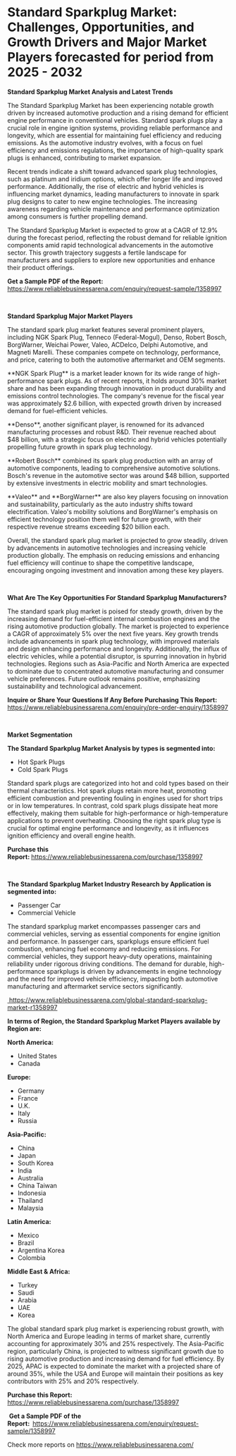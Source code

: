 <p><h1>Standard Sparkplug Market: Challenges, Opportunities, and Growth Drivers and Major Market Players forecasted for period from 2025 - 2032</h1></p><p><strong>Standard Sparkplug Market Analysis and Latest Trends</strong></p>
<p><p>The Standard Sparkplug Market has been experiencing notable growth driven by increased automotive production and a rising demand for efficient engine performance in conventional vehicles. Standard spark plugs play a crucial role in engine ignition systems, providing reliable performance and longevity, which are essential for maintaining fuel efficiency and reducing emissions. As the automotive industry evolves, with a focus on fuel efficiency and emissions regulations, the importance of high-quality spark plugs is enhanced, contributing to market expansion.</p><p>Recent trends indicate a shift toward advanced spark plug technologies, such as platinum and iridium options, which offer longer life and improved performance. Additionally, the rise of electric and hybrid vehicles is influencing market dynamics, leading manufacturers to innovate in spark plug designs to cater to new engine technologies. The increasing awareness regarding vehicle maintenance and performance optimization among consumers is further propelling demand.</p><p>The Standard Sparkplug Market is expected to grow at a CAGR of 12.9% during the forecast period, reflecting the robust demand for reliable ignition components amid rapid technological advancements in the automotive sector. This growth trajectory suggests a fertile landscape for manufacturers and suppliers to explore new opportunities and enhance their product offerings.</p></p>
<p><strong>Get a Sample PDF of the Report:&nbsp;</strong> <a href="https://www.reliablebusinessarena.com/enquiry/request-sample/1358997?utm_campaign=2189&utm_medium=2&utm_source=Github&utm_content=ia&utm_term=22032025&utm_id=standard-sparkplug">https://www.reliablebusinessarena.com/enquiry/request-sample/1358997</a></p>
<p>&nbsp;</p>
<p><strong>Standard Sparkplug Major Market Players</strong></p>
<p><p>The standard spark plug market features several prominent players, including NGK Spark Plug, Tenneco (Federal-Mogul), Denso, Robert Bosch, BorgWarner, Weichai Power, Valeo, ACDelco, Delphi Automotive, and Magneti Marelli. These companies compete on technology, performance, and price, catering to both the automotive aftermarket and OEM segments.</p><p>**NGK Spark Plug** is a market leader known for its wide range of high-performance spark plugs. As of recent reports, it holds around 30% market share and has been expanding through innovation in product durability and emissions control technologies. The company's revenue for the fiscal year was approximately $2.6 billion, with expected growth driven by increased demand for fuel-efficient vehicles.</p><p>**Denso**, another significant player, is renowned for its advanced manufacturing processes and robust R&D. Their revenue reached about $48 billion, with a strategic focus on electric and hybrid vehicles potentially propelling future growth in spark plug technology. </p><p>**Robert Bosch** combined its spark plug production with an array of automotive components, leading to comprehensive automotive solutions. Bosch's revenue in the automotive sector was around $48 billion, supported by extensive investments in electric mobility and smart technologies.</p><p>**Valeo** and **BorgWarner** are also key players focusing on innovation and sustainability, particularly as the auto industry shifts toward electrification. Valeo's mobility solutions and BorgWarner's emphasis on efficient technology position them well for future growth, with their respective revenue streams exceeding $20 billion each.</p><p>Overall, the standard spark plug market is projected to grow steadily, driven by advancements in automotive technologies and increasing vehicle production globally. The emphasis on reducing emissions and enhancing fuel efficiency will continue to shape the competitive landscape, encouraging ongoing investment and innovation among these key players.</p></p>
<p>&nbsp;</p>
<p><strong>What Are The Key Opportunities For Standard Sparkplug Manufacturers?</strong></p>
<p><p>The standard spark plug market is poised for steady growth, driven by the increasing demand for fuel-efficient internal combustion engines and the rising automotive production globally. The market is projected to experience a CAGR of approximately 5% over the next five years. Key growth trends include advancements in spark plug technology, with improved materials and design enhancing performance and longevity. Additionally, the influx of electric vehicles, while a potential disruptor, is spurring innovation in hybrid technologies. Regions such as Asia-Pacific and North America are expected to dominate due to concentrated automotive manufacturing and consumer vehicle preferences. Future outlook remains positive, emphasizing sustainability and technological advancement.</p></p>
<p><strong>Inquire or Share Your Questions If Any Before Purchasing This Report:</strong> <a href="https://www.reliablebusinessarena.com/enquiry/pre-order-enquiry/1358997?utm_campaign=2189&utm_medium=2&utm_source=Github&utm_content=ia&utm_term=22032025&utm_id=standard-sparkplug">https://www.reliablebusinessarena.com/enquiry/pre-order-enquiry/1358997</a></p>
<p>&nbsp;</p>
<p><strong>Market Segmentation</strong></p>
<p><strong>The Standard Sparkplug Market Analysis by types is segmented into:</strong></p>
<p><ul><li>Hot Spark Plugs</li><li>Cold Spark Plugs</li></ul></p>
<p><p>Standard spark plugs are categorized into hot and cold types based on their thermal characteristics. Hot spark plugs retain more heat, promoting efficient combustion and preventing fouling in engines used for short trips or in low temperatures. In contrast, cold spark plugs dissipate heat more effectively, making them suitable for high-performance or high-temperature applications to prevent overheating. Choosing the right spark plug type is crucial for optimal engine performance and longevity, as it influences ignition efficiency and overall engine health.</p></p>
<p><strong>Purchase this Report:&nbsp;</strong><a href="https://www.reliablebusinessarena.com/purchase/1358997?utm_campaign=2189&utm_medium=2&utm_source=Github&utm_content=ia&utm_term=22032025&utm_id=standard-sparkplug">https://www.reliablebusinessarena.com/purchase/1358997</a></p>
<p>&nbsp;</p>
<p><strong>The Standard Sparkplug Market Industry Research by Application is segmented into:</strong></p>
<p><ul><li>Passenger Car</li><li>Commercial Vehicle</li></ul></p>
<p><p>The standard sparkplug market encompasses passenger cars and commercial vehicles, serving as essential components for engine ignition and performance. In passenger cars, sparkplugs ensure efficient fuel combustion, enhancing fuel economy and reducing emissions. For commercial vehicles, they support heavy-duty operations, maintaining reliability under rigorous driving conditions. The demand for durable, high-performance sparkplugs is driven by advancements in engine technology and the need for improved vehicle efficiency, impacting both automotive manufacturing and aftermarket service sectors significantly.</p></p>
<p><a href="https://www.reliablebusinessarena.com/global-standard-sparkplug-market-r1358997?utm_campaign=2189&utm_medium=2&utm_source=Github&utm_content=ia&utm_term=22032025&utm_id=standard-sparkplug">&nbsp;https://www.reliablebusinessarena.com/global-standard-sparkplug-market-r1358997</a></p>
<p><strong>In terms of Region, the Standard Sparkplug Market Players available by Region are:</strong></p>
<p>
    <p> <strong> North America: </strong>
        <ul>
            <li>United States</li>
            <li>Canada</li>
        </ul>
        </p> 
    <p> <strong> Europe: </strong>
        <ul>
            <li>Germany</li>
            <li>France</li>
            <li>U.K.</li>
            <li>Italy</li>
            <li>Russia</li>
        </ul>
        </p> 
    <p> <strong> Asia-Pacific: </strong>
        <ul>
            <li>China</li>
            <li>Japan</li>
            <li>South Korea</li>
            <li>India</li>
            <li>Australia</li>
            <li>China Taiwan</li>
            <li>Indonesia</li>
            <li>Thailand</li>
            <li>Malaysia</li>
        </ul>
        </p> 
    <p> <strong> Latin America: </strong>
        <ul>
            <li>Mexico</li>
            <li>Brazil</li>
            <li>Argentina Korea</li>
            <li>Colombia</li>
        </ul>
        </p> 
    <p> <strong> Middle East & Africa: </strong>
        <ul>
            <li>Turkey</li>
            <li>Saudi</li>
            <li>Arabia</li>
            <li>UAE</li>
            <li>Korea</li>
        </ul>
    </p>
    </p>
<p><p>The global standard spark plug market is experiencing robust growth, with North America and Europe leading in terms of market share, currently accounting for approximately 30% and 25% respectively. The Asia-Pacific region, particularly China, is projected to witness significant growth due to rising automotive production and increasing demand for fuel efficiency. By 2025, APAC is expected to dominate the market with a projected share of around 35%, while the USA and Europe will maintain their positions as key contributors with 25% and 20% respectively.</p></p>
<p><strong>Purchase this Report: </strong><a href="https://www.reliablebusinessarena.com/purchase/1358997?utm_campaign=2189&utm_medium=2&utm_source=Github&utm_content=ia&utm_term=22032025&utm_id=standard-sparkplug">https://www.reliablebusinessarena.com/purchase/1358997</a></p>
<p>&nbsp;<strong>Get a Sample PDF of the Report:&nbsp;&nbsp;</strong><a href="https://www.reliablebusinessarena.com/enquiry/request-sample/1358997?utm_campaign=2189&utm_medium=2&utm_source=Github&utm_content=ia&utm_term=22032025&utm_id=standard-sparkplug">https://www.reliablebusinessarena.com/enquiry/request-sample/1358997</a></p>
<p><strong></strong></p>
<p>Check more reports on <a href="https://www.reliablebusinessarena.com/?utm_campaign=2189&utm_medium=2&utm_source=Github&utm_content=ia&utm_term=22032025&utm_id=standard-sparkplug">https://www.reliablebusinessarena.com/</a></p>